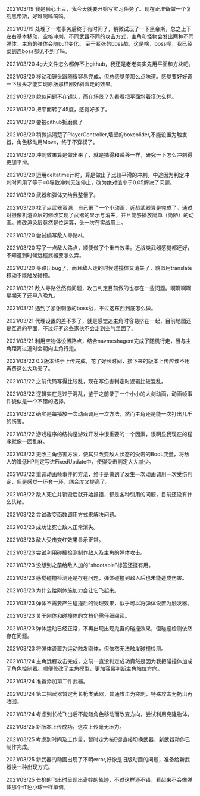 2021/03/19
我是狮心土豆，我今天就要开始写实习任务了。现在正准备做一个复刻黑帝斯，好难啊呜呜呜。

2021/03/19
处理了一堆事务后终于有时间了，稍微试玩了一下黑帝斯，总之上下左右基本移动，空格冲刺，不同武器不同的攻击方式，主角和怪物会发出两种不同弹体，主角的弹体会随buff变化。
至于紧张的boss战，这是啥，boss呢，我已经菜到连boss都见不到了吗。

2021/03/20
4g大文件怎么都传不上github，我还是老老实实先用平面和方块吧。

2021/03/20
移动和镜头跟随很容易完成，但总感觉差那么点味道。感觉要好好调一下镜头才能实现原版那样刚好斜着走的效果。

2021/03/20
貌似问题不在镜头，而在场景？先看看把平面斜着搭怎么样。

2021/03/20
把平面转了45度，感觉好多了。

2021/03/20
要被github折磨疯了

2021/03/20
稍微搞清楚了PlayerController,墙壁的boxcolider,不能设置为触发器，角色移动用Move，终于不穿模了。

2021/03/20
冲刺效果算是做出来了，就是搞得和瞬移一样，研究一下怎么冲刺得更加平滑。

2021/03/20
运用deltatime计时，算是做出了比较平滑的冲刺。中途因为判定冲刺时间用了等于=0导致冲刺无法停止，改为绝对值小于0.05解决了问题。

2021/03/20
武器和弹体又给我整懵了。

2021/03/20
找了点武器资源，自己录了一个小动画，近战武器算是完成了。通过对摄像机渲染层的修改实现了武器的显示与消失，并且能够播放简单（简陋）的动画。修改渲染层竟然是位运算，头一次在实战用上。

2021/03/20
尝试编写敌人寻路ai。

2021/03/20
写了一点敌人路点，顺便做了个重击效果。近战类武器感觉都还好，不知道到时候远程武器要怎么弄。

2021/03/20
寻路出bug了，而且敌人走的时候碰撞体又消失了，貌似用translate移动不能触发碰撞。

2021/03/21
敌人寻路依然有问题，攻击判定目前做的也存在一些问题。啊啊啊啊星期天了还早八晚九。

2021/03/21
遇到了紧张刺激的boss战，不过这东西到底怎么做。

2021/03/21
代理设置的差不多了，就是感觉追主角时容易挤在一起，目前地图还是互通的平面，不过好歹这些家伙不会走到空气里面了。

2021/03/21
利用空物体设置路点，结合navmeshagent完成了随机行走，当与主角距离过近时会朝向主角行走。

2021/03/22
0.2版本终于上传完成，花了好长时间，接下来的版本上传应该不用再费这么大功夫了。

2021/03/22
之前代码写得比较乱，现在写伤害判定时逻辑比较混乱。

2021/03/22
逻辑实在是过于混乱，鉴于之前录了一个小小的大剑动画，动画帧事件貌似是一个不错的选择。

2021/03/22
确实是每播放一次动画调用一次方法，然而主角还是能一次打出几千的伤害。

2021/03/22
游戏程序的结构是游戏开发中很重要的一个因素，很明显我现在的程序就像一团乱麻。

2021/03/22
更改主角伤害方法，使其只改变敌人状态的受击的BooL变量，将敌人的降低HP判定写进FixedUpdate中，使得受击判定大大减少。

2021/03/22
重调动画帧事件的方法，终于是做到了发生一次动画调用一次受伤判定，但是感觉一环套一环，耦合度又提高了。

2021/03/22
敌人死亡并销毁后就开始报错，都是各种引用的问题，目前还没有什么头绪。

2021/03/22
尝试改变函数调用方式来解决问题。

2021/03/23
成功让死亡敌人正常消失。

2021/03/23
敌人受击变红效果显示正常。

2021/03/23
尝试利用碰撞检测制作敌人及主角的弹体攻击。

2021/03/23
没想到之前给敌人加的"shootable"标签还挺有用。

2021/03/23
感觉碰撞检测还是存在问题，弹体碰撞到敌人后也未能造成伤害。

2021/03/23
为什么给刚体施加力会让它飞起来。

2021/03/23
弹体不需要产生碰撞后的物理效果，似乎可以将弹体设置为触发器。

2021/03/23
关于刚体和碰撞体的文档仍需仔细阅读。

2021/03/23
弹体运动已经正常，不再出现出现鬼畜的碰撞效果，但碰撞检测依然存在问题。

2021/03/23
将弹体设置为运动触发刚体，但依然无法触发碰撞检测。

2021/03/24
主角远程攻击完成，之前一直没判定成功竟然是因为我把碰撞体加成了角色控制器。顺便修改了主角模型，更加容易判断主角站位方向。

2021/03/24
准备添加第二件武器。

2021/03/24
第二把武器暂定为长枪类武器，普通攻击为突刺，特殊攻击为扔出再收回。

2021/03/24
考虑到长枪飞出后不能随角色移动而改变方向，尝试利用克隆物体。

2021/03/25
新版本上传成功，这次上传毫无压力。

2021/03/25
考虑到时间及工作量，暂时定为按E键直接切换武器，新武器动作已制作完成。

2021/03/25
新武器的动画出现了不明error,好像是旧版动画的问题，准备给新武器换一种出现方式。

2021/03/25
长枪的飞出时呈现出奇妙的轨迹，不过这样还不错，看起来不会像弹体那个红色小球一样单调。
